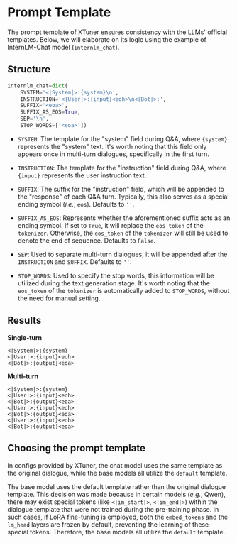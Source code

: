 # Prompt Template

The prompt template of XTuner ensures consistency with the LLMs' official templates. Below, we will elaborate on its logic using the example of InternLM-Chat model (`internlm_chat`).

## Structure

```python
internlm_chat=dict(
    SYSTEM='<|System|>:{system}\n',
    INSTRUCTION='<|User|>:{input}<eoh>\n<|Bot|>:',
    SUFFIX='<eoa>',
    SUFFIX_AS_EOS=True,
    SEP='\n',
    STOP_WORDS=['<eoa>'])
```

- `SYSTEM`: The template for the "system" field during Q&A, where `{system}` represents the "system" text. It's worth noting that this field only appears once in multi-turn dialogues, specifically in the first turn.

- `INSTRUCTION`: The template for the "instruction" field during Q&A, where `{input}` represents the user instruction text.

- `SUFFIX`: The suffix for the "instruction" field, which will be appended to the "response" of each Q&A turn. Typically, this also serves as a special ending symbol (*i.e.*, `eos`). Defaults to `''`.

- `SUFFIX_AS_EOS`: Represents whether the aforementioned suffix acts as an ending symbol. If set to `True`, it will replace the `eos_token` of the `tokenizer`. Otherwise, the `eos_token` of the `tokenizer` will still be used to denote the end of sequence. Defaults to `False`.

- `SEP`: Used to separate multi-turn dialogues, it will be appended after the `INSTRUCTION` and `SUFFIX`. Defaults to `''`.

- `STOP_WORDS`: Used to specify the stop words, this information will be utilized during the text generation stage.  It's worth noting that the `eos_token` of the `tokenizer` is automatically added to `STOP_WORDS`, without the need for manual setting.

## Results

**Single-turn**

```
<|System|>:{system}
<|User|>:{input}<eoh>
<|Bot|>:{output}<eoa>
```

**Multi-turn**

```
<|System|>:{system}
<|User|>:{input}<eoh>
<|Bot|>:{output}<eoa>
<|User|>:{input}<eoh>
<|Bot|>:{output}<eoa>
<|User|>:{input}<eoh>
<|Bot|>:{output}<eoa>
```

## Choosing the prompt template

In configs provided by XTuner, the chat model uses the same template as the original dialogue, while the base models all utilize the `default` template.

The base model uses the default template rather than the original dialogue template. This decision was made because in certain models (*e.g.*, Qwen), there may exist special tokens (like `<|im_start|>`, `<|im_end|>`) within the dialogue template that were not trained during the pre-training phase. In such cases, if LoRA fine-tuning is employed, both the `embed_tokens` and the `lm_head` layers are frozen by default, preventing the learning of these special tokens.
Therefore, the base models all utilize the `default` template.
